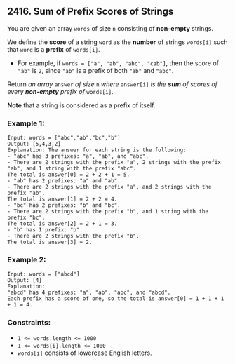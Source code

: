 ## 2416. Sum of Prefix Scores of Strings

You are given an array ```words``` of size ```n``` consisting of **non-empty** strings.

We define the **score** of a string ```word``` as the **number** of strings ```words[i]``` such that ```word``` is a **prefix** of ```words[i]```.

* For example, if ```words = ["a", "ab", "abc", "cab"]```, then the score of ```"ab"``` is ```2```, since ```"ab"``` is a prefix of both ```"ab"``` and ```"abc"```.

Return *an array* ```answer``` *of size* ```n``` *where* ```answer[i]``` *is the **sum** of scores of every **non-empty** prefix of* ```words[i]```.

**Note** that a string is considered as a prefix of itself.

### Example 1:
```
Input: words = ["abc","ab","bc","b"]
Output: [5,4,3,2]
Explanation: The answer for each string is the following:
- "abc" has 3 prefixes: "a", "ab", and "abc".
- There are 2 strings with the prefix "a", 2 strings with the prefix "ab", and 1 string with the prefix "abc".
The total is answer[0] = 2 + 2 + 1 = 5.
- "ab" has 2 prefixes: "a" and "ab".
- There are 2 strings with the prefix "a", and 2 strings with the prefix "ab".
The total is answer[1] = 2 + 2 = 4.
- "bc" has 2 prefixes: "b" and "bc".
- There are 2 strings with the prefix "b", and 1 string with the prefix "bc".
The total is answer[2] = 2 + 1 = 3.
- "b" has 1 prefix: "b".
- There are 2 strings with the prefix "b".
The total is answer[3] = 2.
```
### Example 2:
```
Input: words = ["abcd"]
Output: [4]
Explanation:
"abcd" has 4 prefixes: "a", "ab", "abc", and "abcd".
Each prefix has a score of one, so the total is answer[0] = 1 + 1 + 1 + 1 = 4.
```

### Constraints:

* ```1 <= words.length <= 1000```
* ```1 <= words[i].length <= 1000```
* ```words[i]``` consists of lowercase English letters.